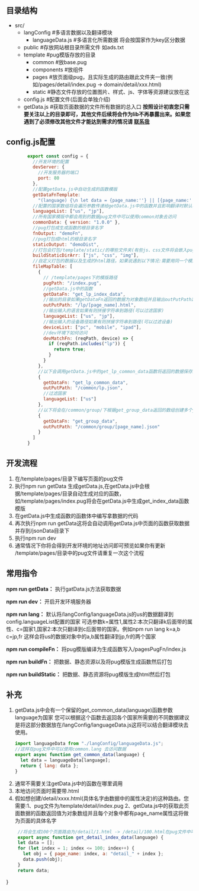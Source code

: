 ## 目录结构

- src/
  - langConfig  #多语言数据以及翻译模块
    - languageData.js  #多语言化所需数据 将会按国家作为key区分数据
  - public  #存放网站根目录所需文件 如ads.txt
  - template  #pug模版存放的目录
    - common  #放base.pug
    - components  #放组件
    - pages  #放页面级pug，且实际生成的路由跟此文件夹一致(例如/pages/detail/index.pug -> domain/detail/xxx.html)
    - static  #静态文件存放的位置图片、样式、js、字体等资源建议放在这
  - config.js  #配置文件(后面会单独介绍)
  - getData.js  #获取页面数据的文件所有数据的总入口
    **按照设计初衷您只需要关注以上的目录即可，其他文件后续将会作为lib不再暴露出来。如果您遇到了必须修改其他文件才能达到需求的情况请 [联系我](https://www.feishu.cn/invitation/page/add_contact/?token=520h0966-4f6d-4e34-90f6-829ce85a2389)**

## config.js配置

```javascript
        export const config = {
          //开发环境的配置
          devServer: {
            //开发服务器的端口
            port: 80
          },
          //配置getData.js中自动生成的函数模版
          getDataFnTemplate:
            "(language) {\n let data = {page_name:''} || [{page_name:''}] \n return data \n}",
          //配置的国家数组将会遍历参数传递给getData.js中的函数并且影响翻译时默认将会翻译到的语言以及打包时候将会打包哪些国家的数据内容 数组的第一个国家将会是开发环境下默认访问到的国家的数据
          languageList: ["us", "jp"],
          //所有国家模版中都会用到的数据pug文件中可以使用common对象去访问
          commonData: { version: "1.0.0" },
          //pug打包成生成函数的根目录名字
          fnOutput: "demoFn",
          //pug打包成html的根目录名字
          staticOutput: "demoDist",
          //打包会打包/template/static/的哪些文件夹(有些js、css文件将会嵌入pug中你可以区分不打包进去)
          buildStaticDirArr: ["js", "css", "img"],
          //自定义打包的数据以及生成的html路径。如果说遇到以下情况:需要用同一个模版但不同数据、不同页面用到相同的数据但是每个页面存一份会太大了、页面可能没办法通过单一的getData.js的函数获取数据、将会用到此配置
          fileMapTable: [
            {
              // /template/pages下的模版路径
              pugPath: "/index.pug",
              //getData.js中的函数
              getDataFn: "get_lp_index_data",
              //输出的目录如果getDataFn返回的数据为对象数组并且输出outPutPath路径格式为[prop]则会以对象中的prop属性循环创建
              outPutPath: "/lp/[page_name].html",
              //输出输入的语言如果有则拼接字符串到路径(可以过滤国家)
              languageList: ["us", "jp"],
              //输出输入的设备路径如果有则拼接字符串到路径(可以过滤设备)
              deviceList: ["pc", "mobile", "ipad"],
              //dev环境下如何访问
              devMatchFn: (reqPath, device) => {
                if (reqPath.includes("lp")) {
                  return true;
                }
              }
            },
            //以下会调用getData.js中的get_lp_common_data函数将返回的数据保存到/us/common/lp.json
            {
              getDataFn: "get_lp_common_data",
              outPutPath: "/common/lp.json",
              //过滤国家
              languageList: ["us"]
            },
            //以下将会在/common/group/下根据get_group_data返回的数组创建多个json文件
            {
              getDataFn: "get_group_data",
              outPutPath: "/common/group/[page_name].json"
            }
          ]
        }
```

## 开发流程

1. 在/template/pages/目录下编写页面的pug文件
2. 执行npm run getData 生成getData.js,在getData.js中会根据/template/pages/目录自动生成对应的函数，如/template/pages/index.pug将会在getData.js中生成get_index_data函数模版
3. 在getData.js中生成函数的函数体中编写拿数据的代码
4. 再次执行npm run getData这将会自动调用getData.js中页面的函数获取数据并存到/jsonData目录下
5. 执行npm run dev
6. 通常情况下你将会得到开发环境的地址访问即可预览如果你有更新 /template/pages/目录中的pug文件请重复一次这个流程

## 常用指令

**npm run getData：** 执行gatData.js方法获取数据

**npm run dev：** 开启开发环境服务器

**npm run lang：** 默认将/langConfig/languageData.js的us的数据翻译到config.languageList配置的国家 可选参数k=属性1,属性2:本次只翻译k后面带的属性、c=国家1,国家2:本次只翻译到c后面带的国家。例如npm run lang k=a,b c=jp,fr 这样会将us的数据对象中的a,b属性翻译到jp,fr的两个国家

**npm run compileFn：** 将pug模版编译为生成函数写入/pagesPugFn/index.js

**npm run buildFn：** 把数据、静态资源以及将pug模版生成函数然后打包

**npm run buildStatic：** 把数据、静态资源将pug模版生成html然后打包

## 补充

1. getData.js中会有一个保留的get_common_data(language)函数参数language为国家 您可以根据这个函数去返回各个国家所需要的不同数据建议是将这部分数据放在/langConfig/languageData.js这将可以结合翻译模块去使用。
   ```javascript
   import languageData from "./langConfig/languageData.js";
   //这样在pug文件中可以使用common.lang 去访问数据
   export async function get_common_data(language) {
     let data = languageData[language];
     return { lang: data };
   }
   ```
2. 通常不需要关注getData.js中的函数在哪里调用
3. 本地访问页面时需要带.html
4. 假如想创建/detail/xxxx.html(具体名字由数据中的属性决定)的这种路由。您需要:1、pug文件为/template/detail/index.pug 2、getData.js中的获取此页面数据的函数返回值为对象数组并且每个对象中都有page_name属性这将做为页面的具体名字
   ```javascript
    //将会生成100个页面路由为/detail/1.html -> /detail/100.html在pug文件中可以通过data.a拿到的数据
    export async function get_detail_index_data(language) {
    let data = [];
    for (let index = 1; index <= 100; index++) {
      let obj = { page_name: index, a: "detail_" + index };
      data.push(obj);
    }
    return data;
   ```

  }
